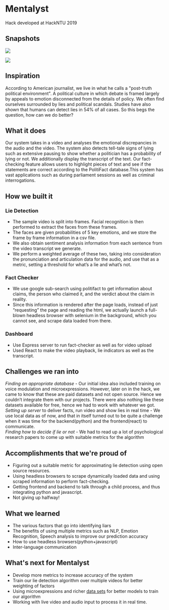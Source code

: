 # Mentalyst
Hack developed at HackNTU 2019
## Snapshots
![](https://challengepost-s3-challengepost.netdna-ssl.com/photos/production/software_photos/000/783/880/datas/gallery.jpg)

![](https://challengepost-s3-challengepost.netdna-ssl.com/photos/production/software_photos/000/783/881/datas/gallery.jpg)
## Inspiration

According to American journalist, we live in what he calls a "post-truth political environment". A political culture in which debate is framed largely by appeals to emotion disconnected from the details of policy. We often find ourselves surrounded by lies and political scandals. Studies have also shown that humans can detect lies in 54% of all cases. So this begs the question, how can we do better?

## What it does

Our system takes in a video and analyses the emotional discrepancies in the audio and the video. The system also detects tell-tale signs of lying such as extensive pausing to show whether a politician has a probability of lying or not. We additionally display the transcript of the text. Our fact-checking feature allows users to highlight pieces of text and see if the statements are correct according to the PolitiFact database.This system has vast applications such as during parliament sessions as well as criminal interrogations.

## How we built it
### Lie Detection
* The sample video is split into frames. Facial recognition is then performed to extract the faces from these frames.
* The faces are given probabilities of 5 key emotions, and we store the frame by frame information in a csv file.
* We also obtain sentiment analysis information from each sentence from the video transcript we generate.
* We perform a weighted average of these two, taking into consideration the pronunciation and articulation data for the audio, and use that as a metric, setting a threshold for what’s a lie and what’s not.


### Fact Checker
* We use google sub-search using politifact to get information about claims, the person who claimed it, and the verdict about the claim in reality.
* Since this information is rendered after the page loads, instead of just “requesting” the page and reading the html, we actually launch a full-blown headless browser with selenium in the background, which you cannot see, and scrape data loaded from there.

### Dashboard
* Use Express server to run fact-checker as well as for video upload
* Used React to make the video playback, lie indicators as well as the transcript.


## Challenges we ran into
*Finding an appropriate database* - Our initial idea also included training on voice modulation and microexpressions. However, later on in the hack, we came to know that these are paid datasets and not open source. Hence we couldn’t integrate them with our projects. There were also nothing like these datasets available for free, hence we had to work with whatever we got.
*Setting up server* to deliver facts, run video and show lies in real time - We use local data as of now, and that in itself turned out to be quite a challenge when it was time for the backend(python) and the frontend(react) to communicate.  
*Finding how to decide if lie or not* - We had to read up a lot of psychological research papers to come up with suitable metrics for the algorithm


## Accomplishments that we're proud of
* Figuring out a suitable metric for approximating lie detection using open source resources. 
* Using headless browsers to scrape dynamically loaded data and using scraped information to perform fact-checking.
* Getting frontend and backend to talk through a child process, and thus integrating python and javascript.
* Not giving up halfway!

## What we learned
* The various factors that go into identifying liars
* The benefits of using multiple metrics such as NLP, Emotion Recognition, Speech analysis to improve our prediction accuracy
* How to use headless browsers(python+javascript)
* Inter-language communication

## What's next for Mentalyst
* Develop more metrics to increase accuracy of the system
* Train our lie detection algorithm over multiple videos for better weighting of factors
* Using microexpressions and richer [data sets](https://catalog.ldc.upenn.edu/LDC2013S09) for better models to train our algorithm
* Working with live video and audio input to process it in real time.
